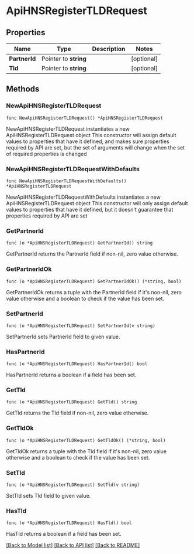 # ApiHNSRegisterTLDRequest

## Properties

Name | Type | Description | Notes
------------ | ------------- | ------------- | -------------
**PartnerId** | Pointer to **string** |  | [optional] 
**Tld** | Pointer to **string** |  | [optional] 

## Methods

### NewApiHNSRegisterTLDRequest

`func NewApiHNSRegisterTLDRequest() *ApiHNSRegisterTLDRequest`

NewApiHNSRegisterTLDRequest instantiates a new ApiHNSRegisterTLDRequest object
This constructor will assign default values to properties that have it defined,
and makes sure properties required by API are set, but the set of arguments
will change when the set of required properties is changed

### NewApiHNSRegisterTLDRequestWithDefaults

`func NewApiHNSRegisterTLDRequestWithDefaults() *ApiHNSRegisterTLDRequest`

NewApiHNSRegisterTLDRequestWithDefaults instantiates a new ApiHNSRegisterTLDRequest object
This constructor will only assign default values to properties that have it defined,
but it doesn't guarantee that properties required by API are set

### GetPartnerId

`func (o *ApiHNSRegisterTLDRequest) GetPartnerId() string`

GetPartnerId returns the PartnerId field if non-nil, zero value otherwise.

### GetPartnerIdOk

`func (o *ApiHNSRegisterTLDRequest) GetPartnerIdOk() (*string, bool)`

GetPartnerIdOk returns a tuple with the PartnerId field if it's non-nil, zero value otherwise
and a boolean to check if the value has been set.

### SetPartnerId

`func (o *ApiHNSRegisterTLDRequest) SetPartnerId(v string)`

SetPartnerId sets PartnerId field to given value.

### HasPartnerId

`func (o *ApiHNSRegisterTLDRequest) HasPartnerId() bool`

HasPartnerId returns a boolean if a field has been set.

### GetTld

`func (o *ApiHNSRegisterTLDRequest) GetTld() string`

GetTld returns the Tld field if non-nil, zero value otherwise.

### GetTldOk

`func (o *ApiHNSRegisterTLDRequest) GetTldOk() (*string, bool)`

GetTldOk returns a tuple with the Tld field if it's non-nil, zero value otherwise
and a boolean to check if the value has been set.

### SetTld

`func (o *ApiHNSRegisterTLDRequest) SetTld(v string)`

SetTld sets Tld field to given value.

### HasTld

`func (o *ApiHNSRegisterTLDRequest) HasTld() bool`

HasTld returns a boolean if a field has been set.


[[Back to Model list]](../README.md#documentation-for-models) [[Back to API list]](../README.md#documentation-for-api-endpoints) [[Back to README]](../README.md)


